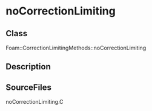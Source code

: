 # noCorrectionLimiting 
## Class
Foam::CorrectionLimitingMethods::noCorrectionLimiting

## Description

## SourceFiles
noCorrectionLimiting.C

